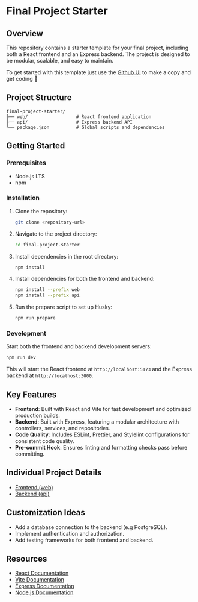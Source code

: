 # Final Project Starter

## Overview

This repository contains a starter template for your final project, including both a React frontend and an Express backend. The project is designed to be modular, scalable, and easy to maintain.

To get started with this template just use the [Github UI](https://docs.github.com/en/repositories/creating-and-managing-repositories/creating-a-repository-from-a-template) to make a copy and get coding 🚀 

## Project Structure

```
final-project-starter/
├── web/                  # React frontend application
├── api/                  # Express backend API
└── package.json          # Global scripts and dependencies
```

## Getting Started

### Prerequisites

- Node.js LTS
- npm

### Installation

1. Clone the repository:
   ```bash
   git clone <repository-url>
   ```
2. Navigate to the project directory:
   ```bash
   cd final-project-starter
   ```
3. Install dependencies in the root directory:
   ```bash
   npm install
   ```
4. Install dependencies for both the frontend and backend:
   ```bash
   npm install --prefix web
   npm install --prefix api
   ```
5. Run the prepare script to set up Husky:
   ```bash
   npm run prepare
   ```

### Development

Start both the frontend and backend development servers:

```bash
npm run dev
```

This will start the React frontend at `http://localhost:5173` and the Express backend at `http://localhost:3000`.

## Key Features

- **Frontend**: Built with React and Vite for fast development and optimized production builds.
- **Backend**: Built with Express, featuring a modular architecture with controllers, services, and repositories.
- **Code Quality**: Includes ESLint, Prettier, and Stylelint configurations for consistent code quality.
- **Pre-commit Hook**: Ensures linting and formatting checks pass before committing.

## Individual Project Details

- [Frontend (web)](./web/README.md)
- [Backend (api)](./api/README.md)

## Customization Ideas

- Add a database connection to the backend (e.g PostgreSQL).
- Implement authentication and authorization.
- Add testing frameworks for both frontend and backend.

## Resources

- [React Documentation](https://react.dev/)
- [Vite Documentation](https://vitejs.dev/)
- [Express Documentation](https://expressjs.com/)
- [Node.js Documentation](https://nodejs.org/)
